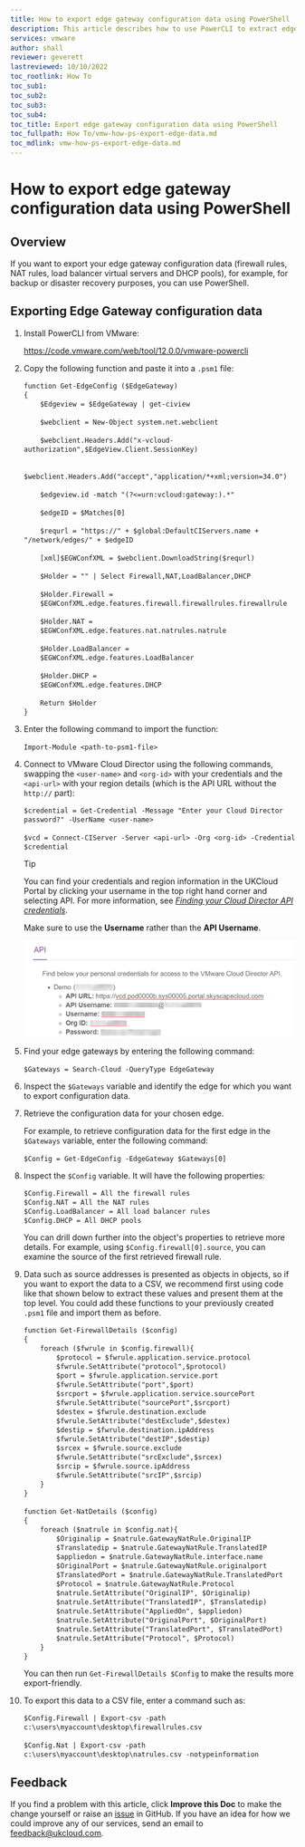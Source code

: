 ```yaml
---
title: How to export edge gateway configuration data using PowerShell
description: This article describes how to use PowerCLI to extract edge gateway configuration data
services: vmware
author: shall
reviewer: geverett
lastreviewed: 10/10/2022
toc_rootlink: How To
toc_sub1: 
toc_sub2:
toc_sub3:
toc_sub4:
toc_title: Export edge gateway configuration data using PowerShell
toc_fullpath: How To/vmw-how-ps-export-edge-data.md
toc_mdlink: vmw-how-ps-export-edge-data.md
---
```


# How to export edge gateway configuration data using PowerShell

## Overview

If you want to export your edge gateway configuration data (firewall rules, NAT rules, load balancer virtual servers and DHCP pools), for example, for backup or disaster recovery purposes, you can use PowerShell.

## Exporting Edge Gateway configuration data

1. Install PowerCLI from VMware:

   <https://code.vmware.com/web/tool/12.0.0/vmware-powercli>

2. Copy the following function and paste it into a `.psm1` file:

   ```none
   function Get-EdgeConfig ($EdgeGateway)
   {
       $Edgeview = $EdgeGateway | get-ciview
       
       $webclient = New-Object system.net.webclient
       
       $webclient.Headers.Add("x-vcloud-authorization",$EdgeView.Client.SessionKey)
       
       $webclient.Headers.Add("accept","application/*+xml;version=34.0")
       
       $edgeview.id -match "(?<=urn:vcloud:gateway:).*"
       
       $edgeID = $Matches[0]
       
       $requrl = "https://" + $global:DefaultCIServers.name + "/network/edges/" + $edgeID
       
       [xml]$EGWConfXML = $webclient.DownloadString($requrl)
       
       $Holder = "" | Select Firewall,NAT,LoadBalancer,DHCP
       
       $Holder.Firewall =
       $EGWConfXML.edge.features.firewall.firewallrules.firewallrule
       
       $Holder.NAT =
       $EGWConfXML.edge.features.nat.natrules.natrule
       
       $Holder.LoadBalancer = 
       $EGWConfXML.edge.features.LoadBalancer
       
       $Holder.DHCP = 
       $EGWConfXML.edge.features.DHCP
       
       Return $Holder
   }
   ```

3. Enter the following command to import the function:

   `Import-Module <path-to-psm1-file>`
    
4. Connect to VMware Cloud Director using the following commands, swapping the `<user-name>` and `<org-id>` with your credentials and the `<api-url>` with your region details (which is the API URL without the `http://` part):
   
   ```none
   $credential = Get-Credential -Message "Enter your Cloud Director password?" -UserName <user-name>
   
   $vcd = Connect-CIServer -Server <api-url> -Org <org-id> -Credential $credential
   ```

   > [!TIP]
   > You can find your credentials and region information in the UKCloud Portal by clicking your username in the top right hand corner and selecting API. For more information, see [*Finding your Cloud Director API credentials*](vmw-how-access-vcloud-api.md#finding-your-cloud-director-api-credentials).
   >
   > Make sure to use the **Username** rather than the **API Username**.
   > 
   > ![API credentials](images/vmw-ps-export-edge-data-api-creds.png)
    
5. Find your edge gateways by entering the following command:

   `$Gateways = Search-Cloud -QueryType EdgeGateway`

6. Inspect the `$Gateways` variable and identify the edge for which you want to export configuration data.

7. Retrieve the configuration data for your chosen edge.

   For example, to retrieve configuration data for the first edge in the `$Gateways` variable, enter the following command:

   `$Config = Get-EdgeConfig -EdgeGateway $Gateways[0]`

8. Inspect the `$Config` variable. It will have the following properties:

   ```none
   $Config.Firewall = All the firewall rules
   $Config.NAT = All the NAT rules
   $Config.LoadBalancer = All load balancer rules
   $Config.DHCP = All DHCP pools
   ```

   You can drill down further into the object's properties to retrieve more details. For example, using `$Config.firewall[0].source`, you can examine the source of the first retrieved firewall rule.

9. Data such as source addresses is presented as objects in objects, so if you want to export the data to a CSV, we recommend first using code like that shown below to extract these values and present them at the top level. You could add these functions to your previously created `.psm1` file and import them as before.

   ```none
   function Get-FirewallDetails ($config)
   {
       foreach ($fwrule in $config.firewall){
           $protocol = $fwrule.application.service.protocol
           $fwrule.SetAttribute("protocol",$protocol)
           $port = $fwrule.application.service.port
           $fwrule.SetAttribute("port",$port)
           $srcport = $fwrule.application.service.sourcePort
           $fwrule.SetAttribute("sourcePort",$srcport)
           $destex = $fwrule.destination.exclude
           $fwrule.SetAttribute("destExclude",$destex)
           $destip = $fwrule.destination.ipAddress
           $fwrule.SetAttribute("destIP",$destip)
           $srcex = $fwrule.source.exclude
           $fwrule.SetAttribute("srcExclude",$srcex)
           $srcip = $fwrule.source.ipAddress
           $fwrule.SetAttribute("srcIP",$srcip)
       }
   }
   
   function Get-NatDetails ($config)
   {
       foreach ($natrule in $config.nat){
           $Originalip = $natrule.GatewayNatRule.OriginalIP
           $Translatedip = $natrule.GatewayNatRule.TranslatedIP
           $appliedon = $natrule.GatewayNatRule.interface.name
           $OriginalPort = $natrule.GatewayNatRule.originalport
           $TranslatedPort = $natrule.GatewayNatRule.TranslatedPort
           $Protocol = $natrule.GatewayNatRule.Protocol
           $natrule.SetAttribute("OriginalIP", $Originalip)
           $natrule.SetAttribute("TranslatedIP", $Translatedip)
           $natrule.SetAttribute("AppliedOn", $appliedon)
           $natrule.SetAttribute("OriginalPort", $OriginalPort)
           $natrule.SetAttribute("TranslatedPort", $TranslatedPort)
           $natrule.SetAttribute("Protocol", $Protocol)
       }
   }
   ```

   You can then run `Get-FirewallDetails $Config` to make the results more export-friendly.

10. To export this data to a CSV file, enter a command such as:

    ```none
    $Config.Firewall | Export-csv -path c:\users\myaccount\desktop\firewallrules.csv

    $Config.Nat | Export-csv -path c:\users\myaccount\desktop\natrules.csv -notypeinformation
    ```
    
## Feedback

If you find a problem with this article, click **Improve this Doc** to make the change yourself or raise an [issue](https://github.com/UKCloud/documentation/issues) in GitHub. If you have an idea for how we could improve any of our services, send an email to <feedback@ukcloud.com>.
